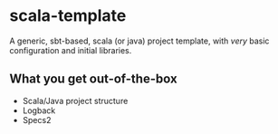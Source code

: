# scala-template

A generic, sbt-based, scala (or java) project template, with *very* basic configuration and initial libraries.

## What you get out-of-the-box

* Scala/Java project structure
* Logback
* Specs2
